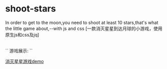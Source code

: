 # shoot-stars
In order to get to the moon,you need to shoot at least 10 stars,that's what the little game about,--with js and css 
[一款消灭星星到达月球的小游戏，使用原生js和css及jq]

<br>
`` 游戏展示: ``

 [消灭星星游戏demo](https://cyanar.github.io/shoot-stars/消灭星星.html)
